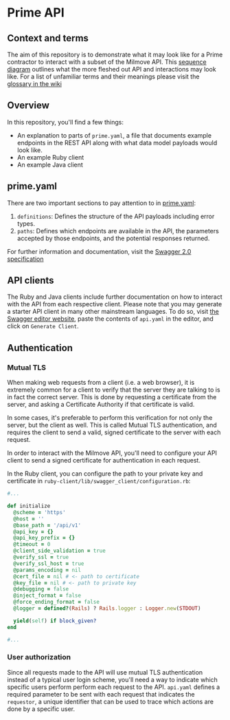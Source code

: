 # Prime API

## Context and terms

The aim of this repository is to demonstrate what it may look like for a Prime
contractor to interact with a subset of the Milmove API. This [sequence diagram](https://github.com/transcom/prime_api_deliverable/wiki/Sequence-Diagram)
outlines what the more fleshed out API and interactions may look like. For a list of unfamiliar terms and their meanings please visit the [glossary in the wiki](https://github.com/transcom/prime_api_deliverable/wiki/Glossary)

## Overview

In this repository, you'll find a few things:

- An explanation to parts of `prime.yaml`, a file that documents example endpoints in the REST API along with what data model payloads would look like.
- An example Ruby client
- An example Java client

## prime.yaml

There are two important sections to pay attention to in [prime.yaml](https://github.com/transcom/mymove/blob/master/swagger/prime.yaml):

1. `definitions`: Defines the structure of the API payloads including error
   types.
2. `paths`: Defines which endpoints are available in the API, the parameters
   accepted by those endpoints, and the potential responses returned.

For further information and documentation, visit the [Swagger 2.0
specification](https://github.com/OAI/OpenAPI-Specification/blob/master/versions/2.0.md)

## API clients

The Ruby and Java clients include further documentation on how to interact with
the API from each respective client. Please note that you may generate a starter
API client in many other mainstream languages. To do so, visit [the Swagger
editor website](https://editor.swagger.io/), paste the contents of `api.yaml` in
the editor, and click on `Generate Client`.

## Authentication

### Mutual TLS

When making web requests from a client (i.e. a web browser), it is extremely
common for a client to verify that the server they are talking to is in fact the
correct server. This is done by requesting a certificate from the server, and
asking a Certificate Authority if that certificate is valid.

In some cases, it's preferable to perform this verification for not only the
server, but the client as well. This is called Mutual TLS authentication, and
requires the client to send a valid, signed certificate to the server with each
request.

In order to interact with the Milmove API, you'll need to configure your API
client to send a signed certificate for authentication in each request.

In the Ruby client, you can configure the path to your private key and
certificate in `ruby-client/lib/swagger_client/configuration.rb`:

```ruby
#...

def initialize
  @scheme = 'https'
  @host = ''
  @base_path = '/api/v1'
  @api_key = {}
  @api_key_prefix = {}
  @timeout = 0
  @client_side_validation = true
  @verify_ssl = true
  @verify_ssl_host = true
  @params_encoding = nil
  @cert_file = nil # <- path to certificate
  @key_file = nil # <- path to private key
  @debugging = false
  @inject_format = false
  @force_ending_format = false
  @logger = defined?(Rails) ? Rails.logger : Logger.new(STDOUT)

  yield(self) if block_given?
end

#...
```

### User authorization

Since all requests made to the API will use mutual TLS authentication instead of
a typical user login scheme, you'll need a way to indicate which specific users
perform perform each request to the API. `api.yaml` defines a required parameter to
be sent with each request that indicates the `requestor`, a unique identifier
that can be used to trace which actions are done by a specific user.
